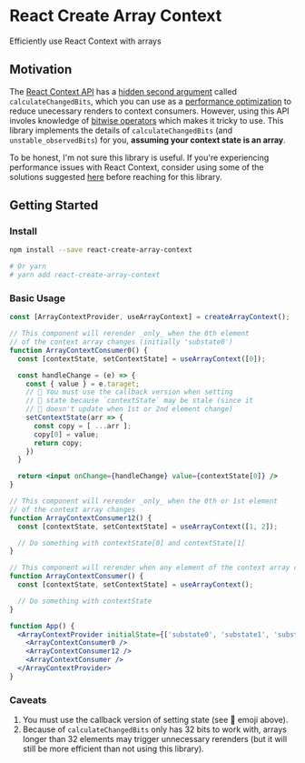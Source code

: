 # React Create Array Context

Efficiently use React Context with arrays

## Motivation

The [React Context API](https://reactjs.org/docs/context.html) has a [hidden second argument](https://github.com/facebook/react/blob/c390ab3643612dc08ca4bebadc5b0377e9e7eb79/packages/react/src/ReactContext.js#L14) called `calculateChangedBits`, which you can use as a [performance optimization](https://dev.to/alexkhismatulin/react-context-a-hidden-power-3h8j) to reduce unecessary renders to context consumers. However, using this API involes knowledge of [bitwise operators](https://developer.mozilla.org/en-US/docs/Web/JavaScript/Guide/Expressions_and_Operators) which makes it tricky to use. This library implements the details of `calculateChangedBits` (and `unstable_observedBits`) for you, **assuming your context state is an array**.

To be honest, I'm not sure this library is useful. If you're experiencing performance issues with React Context, consider using some of the solutions suggested [here](https://github.com/facebook/react/issues/15156#issuecomment-474590693) before reaching for this library.
## Getting Started

### Install

```bash
npm install --save react-create-array-context

# Or yarn
# yarn add react-create-array-context
```

### Basic Usage

```jsx
const [ArrayContextProvider, useArrayContext] = createArrayContext();

// This component will rerender _only_ when the 0th element
// of the context array changes (initially 'substate0')
function ArrayContextConsumer0() {
  const [contextState, setContextState] = useArrayContext([0]);

  const handleChange = (e) => {
    const { value } = e.taraget;
    // 🚨 You must use the callback version when setting
    // 🚨 state because `contextState` may be stale (since it
    // 🚨 doesn't update when 1st or 2nd element change)
    setContextState(arr => {
      const copy = [ ...arr ];
      copy[0] = value;
      return copy;
    })
  }

  return <input onChange={handleChange} value={contextState[0]} />
}

// This component will rerender _only_ when the 0th or 1st element
// of the context array changes
function ArrayContextConsumer12() {
  const [contextState, setContextState] = useArrayContext([1, 2]);

  // Do something with contextState[0] and contextState[1]
}

// This component will rerender when any element of the context array changes
function ArrayContextConsumer() {
  const [contextState, setContextState] = useArrayContext();

  // Do something with contextState
}

function App() {
  <ArrayContextProvider initialState={['substate0', 'substate1', 'substate2']}>
    <ArrayContextConsumer0 />
    <ArrayContextConsumer12 />
    <ArrayContextConsumer />
  </ArrayContextProvider>
}
```

### Caveats

1. You must use the callback version of setting state (see 🚨 emoji above).
2. Because of `calculateChangedBits` only has 32 bits to work with, arrays longer than 32 elements may trigger unnecessary rerenders (but it will still be more efficient than not using this library).
